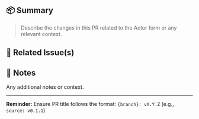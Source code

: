 ## 📦 Summary

> Describe the changes in this PR related to the Actor form or any relevant context.

## 🔗 Related Issue(s)



## 🧾 Notes

Any additional notes or context.

---

**Reminder:** Ensure PR title follows the format: `{branch}: vX.Y.Z` (e.g., `source: v0.1.1`)
